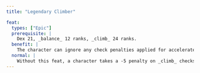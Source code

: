 ```yaml
---
title: "Legendary Climber"

feat:
  types: ["Epic"]
  prerequisite: |
    Dex 21, _balance_ 12 ranks, _climb_ 24 ranks.
  benefit: |
    The character can ignore any check penalties applied for accelerated climbing or rapid climbing.
  normal: |
    Without this feat, a character takes a -5 penalty on _climb_ checks when attempting to cover his or her full speed in climbing distance in a round, or a -20 penalty when attempting to cover twice his or her speed in climbing distance in a round.
---
```

